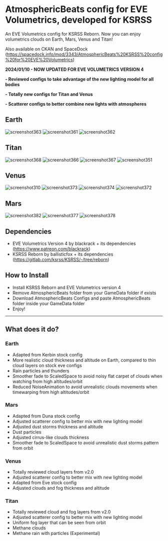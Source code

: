# AtmosphericBeats config for EVE Volumetrics, developed for KSRSS
An EVE Volumetrics config for KSRSS Reborn. Now you can enjoy volumetrics clouds on Earth, Mars, Venus and Titan!

Also available on CKAN and SpaceDock (https://spacedock.info/mod/3343/AtmosphericBeats%20KSRSS%20config%20for%20EVE%20Volumetrics)

**2024/01/10 - NOW UPDATED FOR EVE VOLUMETRICS VERSION 4**

**- Reviewed configs to take advantage of the new lighting model for all bodies** 

**- Totally new configs for Titan and Venus**

**- Scatterer configs to better combine new lights with atmospheres**

## Earth
![screenshot363](https://github.com/atmosphericbeats/atmosphericbeats_eveconfig_ksrss/assets/39376083/bc46bcfb-d1bd-4b23-a5d6-8636f30c1cad)
![screenshot361](https://github.com/atmosphericbeats/atmosphericbeats_eveconfig_ksrss/assets/39376083/d879cfb8-19c9-497e-8a12-d68468ad027b)
![screenshot362](https://github.com/atmosphericbeats/atmosphericbeats_eveconfig_ksrss/assets/39376083/ef2b65dd-73b2-4a5c-b74c-2a6c6598b132)

## Titan
![screenshot368](https://github.com/atmosphericbeats/atmosphericbeats_eveconfig_ksrss/assets/39376083/881df62f-5a36-4873-a8a0-ccdcad68d24d)
![screenshot366](https://github.com/atmosphericbeats/atmosphericbeats_eveconfig_ksrss/assets/39376083/7056ea55-155c-4271-bc01-639c942927e3)
![screenshot367](https://github.com/atmosphericbeats/atmosphericbeats_eveconfig_ksrss/assets/39376083/89031c90-0e28-4f15-9780-22d9a7519b8f)
![screenshot351](https://github.com/atmosphericbeats/atmosphericbeats_eveconfig_ksrss/assets/39376083/7b3ef309-13e9-4e4d-aaf5-ff07a3976f42)


## Venus
![screenshot310](https://github.com/atmosphericbeats/atmosphericbeats_eveconfig_ksrss/assets/39376083/5fa4355b-b04a-4af2-895e-533f45f28dff)
![screenshot373](https://github.com/atmosphericbeats/atmosphericbeats_eveconfig_ksrss/assets/39376083/2b0863dc-275c-4152-a7f6-c12f0a6612d1)
![screenshot374](https://github.com/atmosphericbeats/atmosphericbeats_eveconfig_ksrss/assets/39376083/4e516cab-559b-4bd3-ba6b-395f285240c1)
![screenshot372](https://github.com/atmosphericbeats/atmosphericbeats_eveconfig_ksrss/assets/39376083/72dbe9e8-1c0f-48e7-8ea4-8883510d7e09)

## Mars
![screenshot382](https://github.com/atmosphericbeats/atmosphericbeats_eveconfig_ksrss/assets/39376083/e948113d-537b-4b46-948a-83d46adfe08a)
![screenshot377](https://github.com/atmosphericbeats/atmosphericbeats_eveconfig_ksrss/assets/39376083/616680a0-e767-40b2-9bc5-38df81def5e7)
![screenshot378](https://github.com/atmosphericbeats/atmosphericbeats_eveconfig_ksrss/assets/39376083/258e01a2-447c-472c-86b0-2630656bceb6)



## Dependencies 
- EVE Volumetrics Version 4 by blackrack + its dependencies (https://www.patreon.com/blackrack)
- KSRSS Reborn by ballisticfox + its dependencies (https://gitlab.com/ksrss/KSRSS/-/tree/reborn)



## How to Install
- Install KSRSS Reborn and EVE Volumetrics version 4
- Remove AtmosphericBeats folder from your GameData folder if exists
- Download AtmosphericBeats Configs and paste AtmosphericBeats folder inside your GameData folder
- Enjoy!
  
------

## What does it do?

### Earth
- Adapted from Kerbin stock config
- More realistic cloud thickness and altitude on Earth, compared to thin cloud layers on stock eve configs
- Rain particles and thunders
- Smoother fade to ScaledSpace to avoid noisy flat carpet of clouds when watching from high altitudes/orbit
- Reduced NoiseAnimation to avoid unrealistic clouds movements when timewarping from high altitudes/orbit

### Mars
- Adapted from Duna stock config
- Adjusted scatterer config to better mix with new lighting model
- Adjusted dust storms thickness and altitude
- Dust particles
- Adjusted cirrus-like clouds thickness
- Smoother fade to ScaledSpace to avoid unrealistic dust storms pattern from orbit

### Venus
- Totally reviewed cloud layers from v2.0
- Adjusted scatterer config to better mix with new lighting model
- Adapted from Eve stock config
- Adjusted clouds and fog thickness and altitude

### Titan
- Totally reviewed cloud and fog layers from v2.0
- Adjusted scatterer config to better mix with new lighting model
- Uniform fog layer that can be seen from orbit
- Methane clouds
- Methane rain with particles (Experimental)
